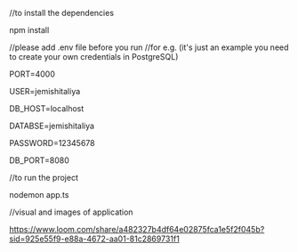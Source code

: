 //to install the dependencies

npm install

//please add .env file before you run
//for e.g. (it's just an example you need to create your own credentials in PostgreSQL)

PORT=4000

USER=jemishitaliya

DB_HOST=localhost

DATABSE=jemishitaliya

PASSWORD=12345678

DB_PORT=8080

//to run the project

nodemon app.ts



//visual and images of application

https://www.loom.com/share/a482327b4df64e02875fca1e5f2f045b?sid=925e55f9-e88a-4672-aa01-81c2869731f1
